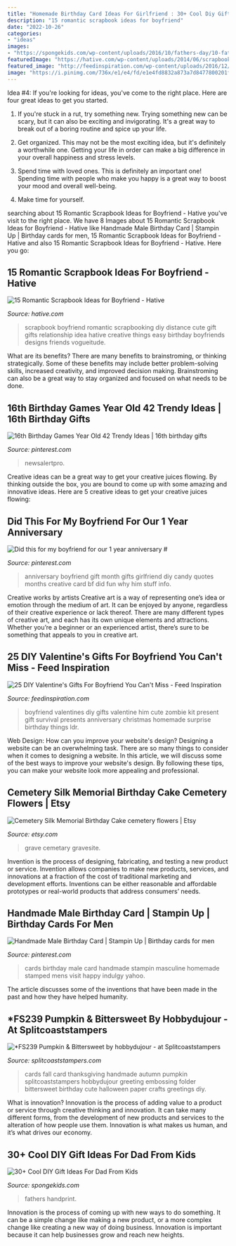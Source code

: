 ```yaml
---
title: "Homemade Birthday Card Ideas For Girlfriend : 30+ Cool Diy Gift Ideas For Dad From Kids"
description: "15 romantic scrapbook ideas for boyfriend"
date: "2022-10-26"
categories:
- "ideas"
images:
- "https://spongekids.com/wp-content/uploads/2016/10/fathers-day/10-fathers-day-ideas.jpg"
featuredImage: "https://hative.com/wp-content/uploads/2014/06/scrapbook-ideas-for-boyfriend/9-romantic-scrapbook-ideas.jpg"
featured_image: "http://feedinspiration.com/wp-content/uploads/2016/12/Zombie-Valentines-day-present-diy.jpg"
image: "https://i.pinimg.com/736x/e1/e4/fd/e1e4fd8832a873a7d8477800201f6d36.jpg"
---
```



Idea #4:
If you're looking for ideas, you've come to the right place. Here are four great ideas to get you started.
1. If you're stuck in a rut, try something new. Trying something new can be scary, but it can also be exciting and invigorating. It's a great way to break out of a boring routine and spice up your life.

2. Get organized. This may not be the most exciting idea, but it's definitely a worthwhile one. Getting your life in order can make a big difference in your overall happiness and stress levels.

3. Spend time with loved ones. This is definitely an important one! Spending time with people who make you happy is a great way to boost your mood and overall well-being.

4. Make time for yourself.

	

		
searching about 15 Romantic Scrapbook Ideas for Boyfriend - Hative you've visit to the right place. We have 8 Images about 15 Romantic Scrapbook Ideas for Boyfriend - Hative like Handmade Male Birthday Card | Stampin Up | Birthday cards for men, 15 Romantic Scrapbook Ideas for Boyfriend - Hative and also 15 Romantic Scrapbook Ideas for Boyfriend - Hative. Here you go:
		
    
## 15 Romantic Scrapbook Ideas For Boyfriend - Hative

<img loading=lazy src="https://hative.com/wp-content/uploads/2014/06/scrapbook-ideas-for-boyfriend/9-romantic-scrapbook-ideas.jpg" onerror="this.onerror=null;this.src='https://tse2.mm.bing.net/th?id=OIP.wBvu9RSKLVxcwA0kyY70_wHaHa&amp;pid=15.1';" alt="15 Romantic Scrapbook Ideas for Boyfriend - Hative">

_Source: hative.com_

>scrapbook boyfriend romantic scrapbooking diy distance cute gift gifts relationship idea hative creative things easy birthday boyfriends designs friends vogueitude. 

	

What are its benefits?
There are many benefits to brainstroming, or thinking strategically. Some of these benefits may include better problem-solving skills, increased creativity, and improved decision making. Brainstroming can also be a great way to stay organized and focused on what needs to be done.

    
## 16th Birthday Games Year Old 42 Trendy Ideas | 16th Birthday Gifts

<img loading=lazy src="https://i.pinimg.com/736x/e1/e4/fd/e1e4fd8832a873a7d8477800201f6d36.jpg" onerror="this.onerror=null;this.src='https://tse4.mm.bing.net/th?id=OIP.YTRiRAIbtOK2WTnfSrXD2wAAAA&amp;pid=15.1';" alt="16th Birthday Games Year Old 42 Trendy Ideas | 16th birthday gifts">

_Source: pinterest.com_

>newsalertpro. 

	

Creative ideas can be a great way to get your creative juices flowing. By thinking outside the box, you are bound to come up with some amazing and innovative ideas. Here are 5 creative ideas to get your creative juices flowing: 

    
## Did This For My Boyfriend For Our 1 Year Anniversary #

<img loading=lazy src="https://i.pinimg.com/736x/e3/7a/c2/e37ac2e5d73710ef7e04520e21e1416d.jpg" onerror="this.onerror=null;this.src='https://tse1.mm.bing.net/th?id=OIP.iyM7KTki8sgj-o0yLw2ozwHaNJ&amp;pid=15.1';" alt="Did this for my boyfriend for our 1 year anniversary #">

_Source: pinterest.com_

>anniversary boyfriend gift month gifts girlfriend diy candy quotes months creative card bf did fun why him stuff info. 

	

Creative works by artists
Creative art is a way of representing one’s idea or emotion through the medium of art. It can be enjoyed by anyone, regardless of their creative experience or lack thereof. There are many different types of creative art, and each has its own unique elements and attractions. Whether you’re a beginner or an experienced artist, there’s sure to be something that appeals to you in creative art.

    
## 25 DIY Valentine&#039;s Gifts For Boyfriend You Can&#039;t Miss - Feed Inspiration

<img loading=lazy src="http://feedinspiration.com/wp-content/uploads/2016/12/Zombie-Valentines-day-present-diy.jpg" onerror="this.onerror=null;this.src='https://tse2.mm.bing.net/th?id=OIP.Mx7BhBapXZOVIoF9Ru7VyQHaN2&amp;pid=15.1';" alt="25 DIY Valentine&#039;s Gifts For Boyfriend You Can&#039;t Miss - Feed Inspiration">

_Source: feedinspiration.com_

>boyfriend valentines diy gifts valentine him cute zombie kit present gift survival presents anniversary christmas homemade surprise birthday things ldr. 

	

Web Design: How can you improve your website's design?
Designing a website can be an overwhelming task. There are so many things to consider when it comes to designing a website. In this article, we will discuss some of the best ways to improve your website's design. By following these tips, you can make your website look more appealing and professional.

    
## Cemetery Silk Memorial Birthday Cake Cemetery Flowers | Etsy

<img loading=lazy src="https://i.etsystatic.com/11562199/r/il/a7060b/1559079351/il_794xN.1559079351_91i2.jpg" onerror="this.onerror=null;this.src='https://tse1.mm.bing.net/th?id=OIP.PEmcY73mTQsoHZ8P1AMFLwHaJ4&amp;pid=15.1';" alt="Cemetery Silk Memorial Birthday Cake cemetery flowers | Etsy">

_Source: etsy.com_

>grave cemetary gravesite. 

	

Invention is the process of designing, fabricating, and testing a new product or service. Invention allows companies to make new products, services, and innovations at a fraction of the cost of traditional marketing and development efforts. Inventions can be either reasonable and affordable prototypes or real-world products that address consumers’ needs.

    
## Handmade Male Birthday Card | Stampin Up | Birthday Cards For Men

<img loading=lazy src="https://i.pinimg.com/736x/94/ee/23/94ee235af4e4e2ed0bf222f029774e9f--male-birthday-cards-mens-cards.jpg" onerror="this.onerror=null;this.src='https://tse1.mm.bing.net/th?id=OIP.KmHpnpkhe9jSJL7shnbUqgHaJ3&amp;pid=15.1';" alt="Handmade Male Birthday Card | Stampin Up | Birthday cards for men">

_Source: pinterest.com_

>cards birthday male card handmade stampin masculine homemade stamped mens visit happy indulgy yahoo. 

	

The article discusses some of the inventions that have been made in the past and how they have helped humanity.

    
## *FS239 Pumpkin &amp; Bittersweet By Hobbydujour - At Splitcoaststampers

<img loading=lazy src="http://images.splitcoaststampers.com/data/gallery/500/2011/09/04/100_3540_by_hobbydujour.jpg" onerror="this.onerror=null;this.src='https://tse3.mm.bing.net/th?id=OIP.IZe0hzHpUO-B5DngTFPgGgAAAA&amp;pid=15.1';" alt="*FS239 Pumpkin &amp; Bittersweet by hobbydujour - at Splitcoaststampers">

_Source: splitcoaststampers.com_

>cards fall card thanksgiving handmade autumn pumpkin splitcoaststampers hobbydujour greeting embossing folder bittersweet birthday cute halloween paper crafts greetings diy. 

	

What is innovation?
Innovation is the process of adding value to a product or service through creative thinking and innovation. It can take many different forms, from the development of new products and services to the alteration of how people use them. Innovation is what makes us human, and it’s what drives our economy.

    
## 30+ Cool DIY Gift Ideas For Dad From Kids

<img loading=lazy src="https://spongekids.com/wp-content/uploads/2016/10/fathers-day/10-fathers-day-ideas.jpg" onerror="this.onerror=null;this.src='https://tse3.mm.bing.net/th?id=OIP.AzQ7TfRuhRT1QwDr2FKDUwHaRg&amp;pid=15.1';" alt="30+ Cool DIY Gift Ideas For Dad From Kids">

_Source: spongekids.com_

>fathers handprint. 

	

Innovation is the process of coming up with new ways to do something. It can be a simple change like making a new product, or a more complex change like creating a new way of doing business. Innovation is important because it can help businesses grow and reach new heights.

